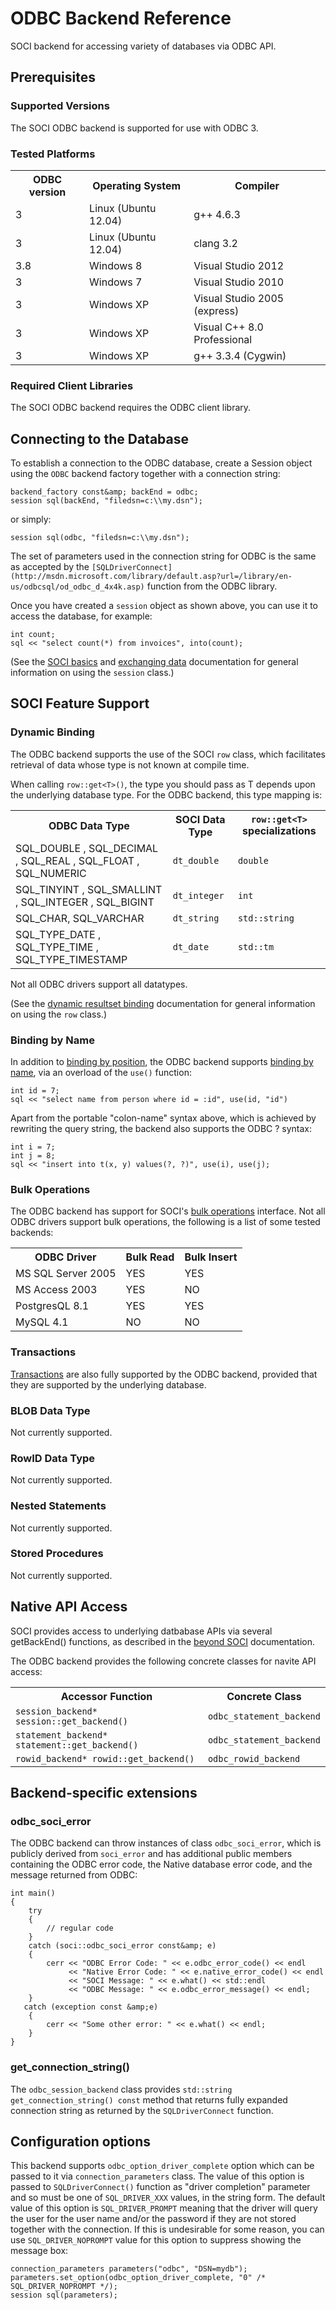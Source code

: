 # ODBC Backend Reference

SOCI backend for accessing variety of databases via ODBC API.

## Prerequisites

### Supported Versions

The SOCI ODBC backend is supported for use with ODBC 3.

### Tested Platforms

<table>
<tbody>
<tr><th>ODBC version</th><th>Operating System</th><th>Compiler</th></tr>
<tr><td>3</td><td>Linux (Ubuntu 12.04)</td><td>g++ 4.6.3</td></tr>
<tr><td>3</td><td>Linux (Ubuntu 12.04)</td><td>clang 3.2</td></tr>
<tr><td>3.8</td><td>Windows 8</td><td>Visual Studio 2012</td></tr>
<tr><td>3</td><td>Windows 7</td><td>Visual Studio 2010</td></tr>
<tr><td>3</td><td>Windows XP</td><td>Visual Studio 2005 (express)</td></tr>
<tr><td>3</td><td>Windows XP</td><td>Visual C++ 8.0 Professional</td></tr>
<tr><td>3</td><td>Windows XP</td><td>g++ 3.3.4 (Cygwin)</td></tr>
</tbody>
</table>

### Required Client Libraries

The SOCI ODBC backend requires the ODBC client library.

## Connecting to the Database

To establish a connection to the ODBC database, create a Session object using the `ODBC` backend factory together with a connection string:

    backend_factory const&amp; backEnd = odbc;
    session sql(backEnd, "filedsn=c:\\my.dsn");

or simply:

    session sql(odbc, "filedsn=c:\\my.dsn");

The set of parameters used in the connection string for ODBC is the same as accepted by the `[SQLDriverConnect](http://msdn.microsoft.com/library/default.asp?url=/library/en-us/odbcsql/od_odbc_d_4x4k.asp)` function from the ODBC library.

Once you have created a `session` object as shown above, you can use it to access the database, for example:

    int count;
    sql << "select count(*) from invoices", into(count);

(See the [SOCI basics](../basics.html) and [exchanging data](../exchange.html) documentation for general information on using the `session` class.)

## SOCI Feature Support

### Dynamic Binding

The ODBC backend supports the use of the SOCI `row` class, which facilitates retrieval of data whose type is not known at compile time.

When calling `row::get<T>()`, the type you should pass as T depends upon the underlying database type.
For the ODBC backend, this type mapping is:

<table>
  <tbody>
    <tr>
      <th>ODBC Data Type</th>
      <th>SOCI Data Type</th>
      <th><code>row::get&lt;T&gt;</code> specializations</th>
    </tr>
    <tr>
      <td>SQL_DOUBLE
      , SQL_DECIMAL
      , SQL_REAL
      , SQL_FLOAT
      , SQL_NUMERIC
    </td>
      <td><code>dt_double</code></td>
      <td><code>double</code></td>
    </tr>
    <tr>
      <td>SQL_TINYINT
      , SQL_SMALLINT
      , SQL_INTEGER
      , SQL_BIGINT</td>
      <td><code>dt_integer</code></td>
      <td><code>int</code></td>
    </tr>
    <tr>
      <td>SQL_CHAR, SQL_VARCHAR</td>
      <td><code>dt_string</code></td>
      <td><code>std::string</code></td>
    </tr>
    <tr>
      <td>SQL_TYPE_DATE
      , SQL_TYPE_TIME
      , SQL_TYPE_TIMESTAMP</td>
      <td><code>dt_date</code></td>
      <td><code>std::tm</code></code></code></td>
    </tr>
  </tbody>
</table>

Not all ODBC drivers support all datatypes.

(See the [dynamic resultset binding](../exchange.html#dynamic) documentation for general information on using the `row` class.)


###  Binding by Name

In addition to [binding by position](../exchange.html#bind_position), the ODBC backend supports [binding by name](../exchange.html#bind_name), via an overload of the `use()` function:

    int id = 7;
    sql << "select name from person where id = :id", use(id, "id")

Apart from the portable "colon-name" syntax above, which is achieved by rewriting the query string, the backend also supports the ODBC ? syntax:

    int i = 7;
    int j = 8;
    sql << "insert into t(x, y) values(?, ?)", use(i), use(j);

### Bulk Operations

The ODBC backend has support for SOCI's [bulk operations](../statements.html#bulk) interface.  Not all ODBC drivers support bulk operations, the following is a list of some tested backends:

<table>
  <tbody>
    <tr>
      <th>ODBC Driver</th>
      <th>Bulk Read</th>
      <th>Bulk Insert</th>
    </tr>
    <tr>
    <td>MS SQL Server 2005</td>
    <td>YES</td>
    <td>YES</td>
  </tr>
    <tr>
    <td>MS Access 2003</td>
    <td>YES</td>
    <td>NO</td>
  </tr>
    <tr>
    <td>PostgresQL 8.1</td>
    <td>YES</td>
    <td>YES</td>
  </tr>
    <tr>
    <td>MySQL 4.1</td>
    <td>NO</td>
    <td>NO</td>
  </tr>
  </tbody>
</table>

### Transactions

[Transactions](../statements.html#transactions) are also fully supported by the ODBC backend, provided that they are supported by the underlying database.

### BLOB Data Type

Not currently supported.

### RowID Data Type

Not currently supported.

### Nested Statements

Not currently supported.

### Stored Procedures

Not currently supported.

## Native API Access

SOCI provides access to underlying datbabase APIs via several getBackEnd() functions, as described in the [beyond SOCI](../beyond.html) documentation.

The ODBC backend provides the following concrete classes for navite API access:

<table>
  <tbody>
    <tr>
      <th>Accessor Function</th>
      <th>Concrete Class</th>
    </tr>
    <tr>
      <td><code>session_backend* session::get_backend()</code></td>
      <td><code>odbc_statement_backend</code></td>
    </tr>
    <tr>
      <td><code>statement_backend* statement::get_backend()</code></td>
      <td><code>odbc_statement_backend</code></td>
    </tr>
    <tr>
      <td><code>rowid_backend* rowid::get_backend()</code></td>
      <td><code>odbc_rowid_backend</code></td>
    </tr>
  </tbody>
</table>

## Backend-specific extensions

### odbc_soci_error

The ODBC backend can throw instances of class `odbc_soci_error`, which is publicly derived from `soci_error` and has additional public members containing the ODBC error code, the Native database error code, and the message returned from ODBC:

    int main()
    {
        try
        {
            // regular code
        }
        catch (soci::odbc_soci_error const&amp; e)
        {
            cerr << "ODBC Error Code: " << e.odbc_error_code() << endl
                 << "Native Error Code: " << e.native_error_code() << endl
                 << "SOCI Message: " << e.what() << std::endl
                 << "ODBC Message: " << e.odbc_error_message() << endl;
        }
       catch (exception const &amp;e)
        {
            cerr << "Some other error: " << e.what() << endl;
        }
    }

### get_connection_string()

The `odbc_session_backend` class provides `std::string get_connection_string() const` method
that returns fully expanded connection string as returned by the `SQLDriverConnect` function.

## Configuration options

This backend supports `odbc_option_driver_complete` option which can be passed to it via `connection_parameters` class. The value of this option is passed to `SQLDriverConnect()` function as "driver completion" parameter and so must be one of `SQL_DRIVER_XXX` values, in the string form. The default value of this option is `SQL_DRIVER_PROMPT` meaning that the driver will query the user for the user name and/or the password if they are not stored together with the connection. If this is undesirable for some reason, you can use `SQL_DRIVER_NOPROMPT` value for this option to suppress showing the message box:

    connection_parameters parameters("odbc", "DSN=mydb");
    parameters.set_option(odbc_option_driver_complete, "0" /* SQL_DRIVER_NOPROMPT */);
    session sql(parameters);
